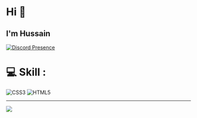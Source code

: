 # Hi 👋 
## I'm Hussain 

[![Discord Presence](https://lanyard.cnrad.dev/api/906845963086340126?showDisplayName=true&borderRadius=30px&bg=522200)](https://discord.com/users/906845963086340126)

# 💻 Skill :
![CSS3](https://img.shields.io/badge/css3-%231572B6.svg?style=for-the-badge&logo=css3&logoColor=white) ![HTML5](https://img.shields.io/badge/html5-%23E34F26.svg?style=for-the-badge&logo=html5&logoColor=white)



---
[![](https://visitcount.itsvg.in/api?id=Hussain96o&icon=10&color=1)](https://visitcount.itsvg.in)

<!-- Proudly created with GPRM ( https://gprm.itsvg.in ) -->
